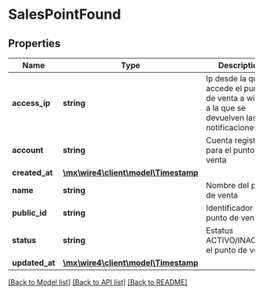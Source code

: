 # SalesPointFound

## Properties
Name | Type | Description | Notes
------------ | ------------- | ------------- | -------------
**access_ip** | **string** | Ip desde la que accede el punto de venta a wire4 y a la que se devuelven las notificaciones | [optional] 
**account** | **string** | Cuenta registra para el punto de venta | [optional] 
**created_at** | [**\mx\wire4\client\model\Timestamp**](Timestamp.md) |  | [optional] 
**name** | **string** | Nombre del punto de venta | [optional] 
**public_id** | **string** | Identificador del punto de venta | [optional] 
**status** | **string** | Estatus ACTIVO/INACTIVO el punto de venta | [optional] 
**updated_at** | [**\mx\wire4\client\model\Timestamp**](Timestamp.md) |  | [optional] 

[[Back to Model list]](../../README.md#documentation-for-models) [[Back to API list]](../../README.md#documentation-for-api-endpoints) [[Back to README]](../../README.md)

